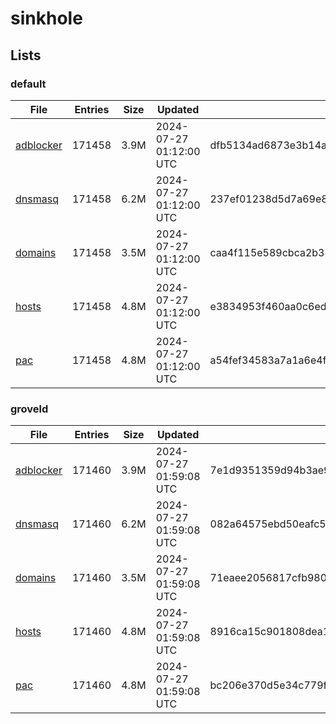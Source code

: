 # sinkhole

## Lists

### default

|File|Entries|Size|Updated|Hash|
|-|-|-|-|-|
|[adblocker](https://raw.githubusercontent.com/groveld/sinkhole/lists/default/adblocker.txt)|171458|3.9M|2024-07-27 01:12:00 UTC|dfb5134ad6873e3b14ac90305d60552b8c26fd5f155220e1f486ba60ba87be09|
|[dnsmasq](https://raw.githubusercontent.com/groveld/sinkhole/lists/default/dnsmasq.txt)|171458|6.2M|2024-07-27 01:12:00 UTC|237ef01238d5d7a69e809c9b45661e9f61ef3b2700a828053f655bb9565cc05d|
|[domains](https://raw.githubusercontent.com/groveld/sinkhole/lists/default/domains.txt)|171458|3.5M|2024-07-27 01:12:00 UTC|caa4f115e589cbca2b3116920270c0eb17a694ea5a2007f30aa87eed23468bf1|
|[hosts](https://raw.githubusercontent.com/groveld/sinkhole/lists/default/hosts.txt)|171458|4.8M|2024-07-27 01:12:00 UTC|e3834953f460aa0c6edf089e9cf9fa87f9eb18a988df4a85c30952e77ef4c037|
|[pac](https://raw.githubusercontent.com/groveld/sinkhole/lists/default/pac.txt)|171458|4.8M|2024-07-27 01:12:00 UTC|a54fef34583a7a1a6e4fc67cd935d981a686a046d462ca7f6a6354b519a91323|

### groveld

|File|Entries|Size|Updated|Hash|
|-|-|-|-|-|
|[adblocker](https://raw.githubusercontent.com/groveld/sinkhole/lists/groveld/adblocker.txt)|171460|3.9M|2024-07-27 01:59:08 UTC|7e1d9351359d94b3ae9ae63c854e4305a752aeb0ea4e69bb3c5e9e5a223b512a|
|[dnsmasq](https://raw.githubusercontent.com/groveld/sinkhole/lists/groveld/dnsmasq.txt)|171460|6.2M|2024-07-27 01:59:08 UTC|082a64575ebd50eafc50ca684f85b827ff9ed3acc115b0824485292b34b82cf1|
|[domains](https://raw.githubusercontent.com/groveld/sinkhole/lists/groveld/domains.txt)|171460|3.5M|2024-07-27 01:59:08 UTC|71eaee2056817cfb980b9f1bf8e64441aa7f6aac91f8d37dca81d7fdf9810fb3|
|[hosts](https://raw.githubusercontent.com/groveld/sinkhole/lists/groveld/hosts.txt)|171460|4.8M|2024-07-27 01:59:08 UTC|8916ca15c901808dea11af4917e2aa9de5543dd63de8daa7447d29ccf6475308|
|[pac](https://raw.githubusercontent.com/groveld/sinkhole/lists/groveld/pac.txt)|171460|4.8M|2024-07-27 01:59:08 UTC|bc206e370d5e34c779fc5a9ab0cb28427a2c2a05e356f30370b59d8d1226263c|
